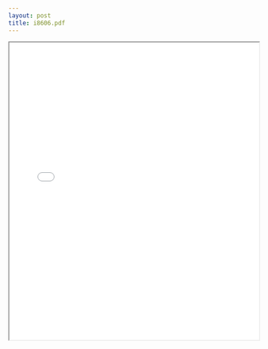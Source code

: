 ```yaml
---
layout: post
title: i8606.pdf
---
```


<div class="pdf-container">
<iframe src="/ea/assets/pdfs/i8606.pdf" height="600" width="100%" allowFullScreen="true"></iframe>
</div>

